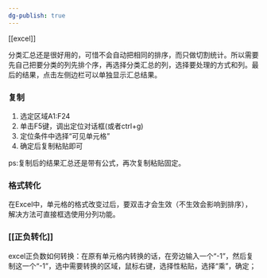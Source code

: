 ```yaml
---
dg-publish: true
---
```

[[excel]]

分类汇总还是很好用的，可惜不会自动把相同的排序，而只做切割统计。所以需要先自己把要分类的列先排个序，再选择分类汇总的列，选择要处理的方式和列。最后的结果，点击左侧边栏可以单独显示汇总结果。

### 复制
1. 选定区域A1:F24
2. 单击F5键，调出定位对话框(或者ctrl+g)
3. 定位条件中选择“可见单元格”
4. 确定后复制粘贴即可

ps:复制后的结果汇总还是带有公式，再次复制粘贴固定。
### 格式转化
在Excel中，单元格的格式改变过后，要双击才会生效（不生效会影响到排序），解决方法可直接框选使用分列功能。

### [[正负转化]]
excel正负数如何转换：在原有单元格内转换的话，在旁边输入一个“-1”，然后复制这一个“-1”，选中需要转换的区域，鼠标右键，选择性粘贴，选择“乘”，确定；